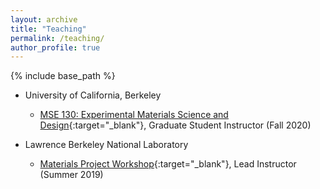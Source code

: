 ```yaml
---
layout: archive
title: "Teaching"
permalink: /teaching/
author_profile: true
---
```


{% include base_path %}

* University of California, Berkeley
  * [MSE 130: Experimental Materials Science and Design](https://mse.berkeley.edu/courses/){:target="_blank"}, Graduate Student Instructor (Fall 2020)

* Lawrence Berkeley National Laboratory
  * [Materials Project Workshop](https://workshop.materialsproject.org/){:target="_blank"}, Lead Instructor (Summer 2019)

